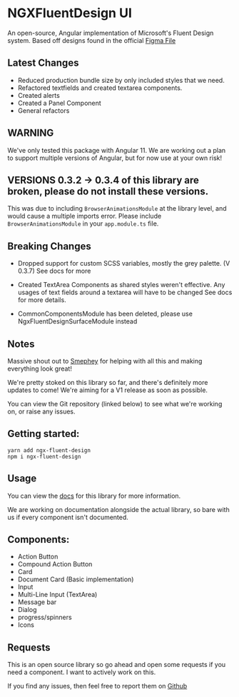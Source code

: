 # NGXFluentDesign UI
An open-source, Angular implementation of Microsoft's Fluent Design system. Based off designs found in the official [Figma File](https://aka.ms/FluentToolkits/Web/Figma)

## Latest Changes 
- Reduced production bundle size by only included styles that we need. 
- Refactored textfields and created textarea components. 
- Created alerts
- Created a Panel Component
- General refactors

## WARNING
We've only tested this package with Angular 11. We are working out a plan to support multiple versions of Angular, but for now use at your own risk!

## VERSIONS 0.3.2 -> 0.3.4 of this library are broken, please do not install these versions. 

This was due to including `BrowserAnimationsModule` at the library level, and would cause a multiple imports error. Please include `BrowserAnimationsModule` in your `app.module.ts` file.

## Breaking Changes

- Dropped support for custom SCSS variables, mostly the grey palette. (V 0.3.7) See docs for more

- Created TextArea Components as shared styles weren't effective. Any usages of text fields around a textarea will have to be changed
See docs for more details.

- CommonComponentsModule has been deleted, please use NgxFluentDesignSurfaceModule instead

## Notes
Massive shout out to [Smephey](https://github.com/Smephey) for helping with all this and making everything look great!

We're pretty stoked on this library so far, and there's definitely more updates to come! We're aiming for a V1 release as soon as possible. 

You can view the Git repository (linked below) to see what we're working on, or raise any issues.

## Getting started:

`yarn add ngx-fluent-design`\
`npm i ngx-fluent-design`

## Usage
You can view the [docs](https://ngx-fluent-design.mfwebdev.net/home) for this library for more information.

We are working on documentation alongside the actual library, so bare with us if every component isn't documented.

## Components:
- Action Button
- Compound Action Button
- Card
- Document Card (Basic implementation)
- Input 
- Multi-Line Input (TextArea)
- Message bar
- Dialog
- progress/spinners
- Icons

## Requests

This is an open source library so go ahead and open some requests if you need a component. I want to actively work on this.

If you find any issues, then feel free to report them on [Github](https://github.com/Dud3core-webdev/ngx-fluent-design-ui)
